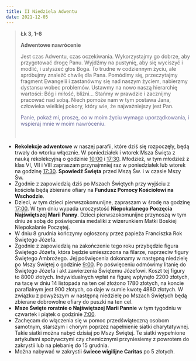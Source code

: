 ```yaml
---
title: II Niedziela Adwentu
date: 2021-12-05
---
```


> **Łk 3, 1-6**
>
> **Adwentowe nawrócenie**
>
> Jest czas Adwentu, czas oczekiwania. Wykorzystajmy go dobrze, aby przygotować drogę Panu. Wyjdźmy na pustynię, aby się wyciszyć i modlić, i usłyszeć głos Boga. To trudne w codziennym życiu, ale spróbujmy znaleźć chwilę dla Pana. Pomódlmy się, przeczytajmy fragment Ewangelii i zastanówmy się nad naszym życiem, nabierzmy dystansu wobec problemów. Ustawmy na nowo naszą hierarchię wartości: Bóg i miłość, bliźni... Stańmy w prawdzie i zacznijmy pracować nad sobą. Niech pomoże nam w tym postawa Jana, człowieka wielkiej pokory, który wie, że najważniejszy jest Pan.
>
> <span style="color: #666699;"> Panie, pokaż mi, proszę, co w moim życiu wymaga uporządkowania, i wspieraj mnie w moim nawróceniu. </span>
>
> &nbsp;

- **Rekolekcje adwentowe** w naszej parafii, które dziś się rozpoczęły, będą trwały do wtorku włącznie. W poniedziałek i wtorek Msza Święta z nauką rekolekcyjną o godzinie <u>10:00</u> i <u>17:30</u>. Młodzież, w tym młodzież z klas VI, VII i VIII zapraszam przynajmniej raz w poniedziałek lub wtorek na godzinę <u>17:30</u>. **Spowiedź Święta** przed Mszą Św. i w czasie Mszy Św.
- Zgodnie z zapowiedzią dziś po Mszach Świętych przy wyjściu z kościoła będą zbierane ofiary na **Fundusz Pomocy Kościołowi na Wschodzie**.
- Dzieci, w tym dzieci pierwszokomunijne, zapraszam w środę na godzinę <u>17:00</u>. W tym dniu wypada uroczystość **Niepokalanego Poczęcia Najświętszej Marii Panny**. Dzieci pierwszokomunijne przynoszą w tym dniu ze sobą do poświęcenia medaliki z wizerunkiem Matki Boskiej Niepokalanie Poczętej.
- W dniu 8 grudnia kończymy ogłoszony przez papieża Franciszka Rok Świętego Józefa.
- Zgodnie z zapowiedzią na zakończenie tego roku przybędzie figura Świętego Józefa, która będzie umieszczona na filarze, naprzeciw figury Świętego Ambrożego. Jej poświęcenia dokonamy w następną niedzielę po Mszy Świętej o godzinie <u>9:00</u>. Po poświęceniu odmówimy litanię do Świętego Józefa i akt zawierzenia Świętemu Józefowi. Koszt tej figury to 8000 złotych. Indywidualnych wpłat na figurę wpłynęło 2200 złotych, na tacę w dniu 14 listopada na ten cel złożono 1780 złotych, na koncie parafialnym jest 900 złotych, co daje w sumie kwotę 4880 złotych. W związku z powyższym w następną niedzielę po Mszach Świętych będą zbierane dobrowolne ofiary do puszki na ten cel.
- **Msze Święte roratnie o Najświętszej Marii Pannie** w tym tygodniu w czwartek i piątek o godzinie <u>7:00</u>.
- Zachęcam do włączenia się w pomoc przedświąteczną osobom samotnym, starszym i chorym poprzez napełnienie siatki charytatywnej. Takie siatki można nabyć dzisiaj po Mszy Świętej. Te siatki wypełnione artykułami spożywczymi czy chemicznymi przyniesiemy z powrotem do zakrystii lub na plebanię do 15 grudnia.
- Można nabywać w zakrystii **świece wigilijne Caritas** po 5 złotych.
